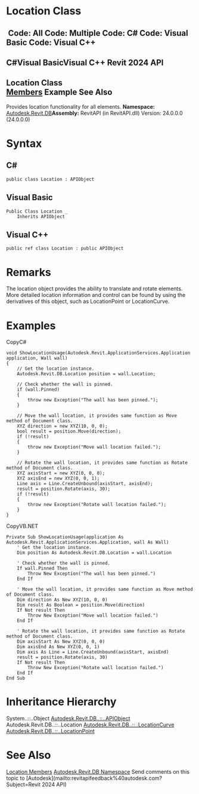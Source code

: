 # Location Class

﻿
 Code: All Code: Multiple Code: C# Code: Visual Basic Code: Visual C++   
---  
C#Visual BasicVisual C++
Revit 2024 API  
---  
Location Class  
[Members](b85eed72-6a01-6456-5da3-f4d55af11aec.md "Location Members") Example See Also  
---  
Provides location functionality for all elements.
**Namespace:** [Autodesk.Revit.DB](87546ba7-461b-c646-cbb1-2cb8f5bff8b2.md "Autodesk.Revit.DB Namespace")**Assembly:** RevitAPI (in RevitAPI.dll) Version: 24.0.0.0 (24.0.0.0)
# Syntax
C#  
---  
```text
public class Location : APIObject
```
  
Visual Basic  
---  
```text
Public Class Location _
	Inherits APIObject
```
  
Visual C++  
---  
```text
public ref class Location : public APIObject
```
  
# Remarks
The location object provides the ability to translate and rotate elements. More detailed location information and control can be found by using the derivatives of this object, such as LocationPoint or LocationCurve.
# Examples
CopyC#
```text
void ShowLocationUsage(Autodesk.Revit.ApplicationServices.Application application, Wall wall)
{
    // Get the location instance.
    Autodesk.Revit.DB.Location position = wall.Location;

    // Check whether the wall is pinned.
    if (wall.Pinned)
    {
        throw new Exception("The wall has been pinned.");
    }

    // Move the wall location, it provides same function as Move method of Document class.
    XYZ direction = new XYZ(10, 0, 0);
    bool result = position.Move(direction);
    if (!result)
    {
        throw new Exception("Move wall location failed.");
    }

    // Rotate the wall location, it provides same function as Rotate method of Document class.
    XYZ axisStart = new XYZ(0, 0, 0);
    XYZ axisEnd = new XYZ(0, 0, 1);
    Line axis = Line.CreateUnbound(axisStart, axisEnd);
    result = position.Rotate(axis, 30);
    if (!result)
    {
        throw new Exception("Rotate wall location failed.");
    }
}
```

CopyVB.NET
```text
Private Sub ShowLocationUsage(application As Autodesk.Revit.ApplicationServices.Application, wall As Wall)
    ' Get the location instance.
    Dim position As Autodesk.Revit.DB.Location = wall.Location

    ' Check whether the wall is pinned.
    If wall.Pinned Then
        Throw New Exception("The wall has been pinned.")
    End If

    ' Move the wall location, it provides same function as Move method of Document class.
    Dim direction As New XYZ(10, 0, 0)
    Dim result As Boolean = position.Move(direction)
    If Not result Then
        Throw New Exception("Move wall location failed.")
    End If

    ' Rotate the wall location, it provides same function as Rotate method of Document class.
    Dim axisStart As New XYZ(0, 0, 0)
    Dim axisEnd As New XYZ(0, 0, 1)
    Dim axis As Line = Line.CreateUnbound(axisStart, axisEnd)
    result = position.Rotate(axis, 30)
    If Not result Then
        Throw New Exception("Rotate wall location failed.")
    End If
End Sub
```

# Inheritance Hierarchy
System..::..Object [Autodesk.Revit.DB..::..APIObject](beb86ef5-39ad-3f0d-0cd9-0c929387a2bb.md "APIObject Class") Autodesk.Revit.DB..::..Location [Autodesk.Revit.DB..::..LocationCurve](9dd6eb99-f105-a05f-dc1b-dfde17b8768c.md "LocationCurve Class") [Autodesk.Revit.DB..::..LocationPoint](0a36b1c4-f112-38f6-7b14-d572ea11584b.md "LocationPoint Class")
# See Also
[Location Members](b85eed72-6a01-6456-5da3-f4d55af11aec.md "Location Members")
[Autodesk.Revit.DB Namespace](87546ba7-461b-c646-cbb1-2cb8f5bff8b2.md "Autodesk.Revit.DB Namespace")
Send comments on this topic to [Autodesk](mailto:revitapifeedback%40autodesk.com?Subject=Revit 2024 API)